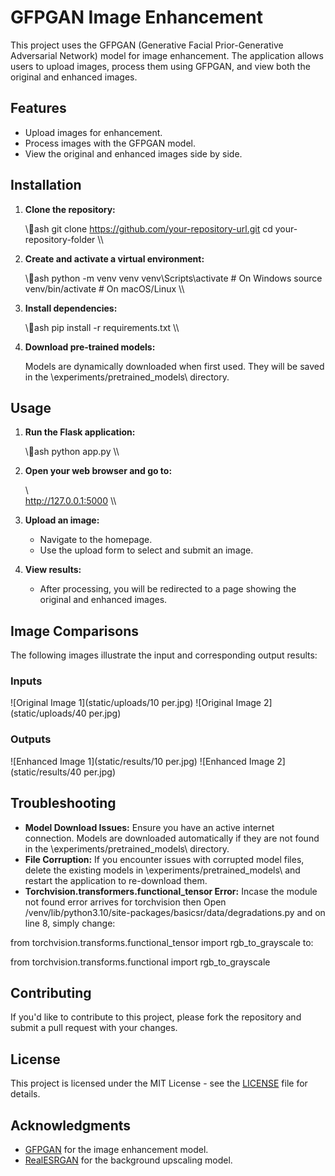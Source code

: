 ﻿# GFPGAN Image Enhancement

This project uses the GFPGAN (Generative Facial Prior-Generative Adversarial Network) model for image enhancement. The application allows users to upload images, process them using GFPGAN, and view both the original and enhanced images.

## Features

- Upload images for enhancement.
- Process images with the GFPGAN model.
- View the original and enhanced images side by side.

## Installation

1. **Clone the repository:**

   \\\ash
   git clone https://github.com/your-repository-url.git
   cd your-repository-folder
   \\\

2. **Create and activate a virtual environment:**

   \\\ash
   python -m venv venv
   venv\\Scripts\\activate  # On Windows
   source venv/bin/activate  # On macOS/Linux
   \\\

3. **Install dependencies:**

   \\\ash
   pip install -r requirements.txt
   \\\

4. **Download pre-trained models:**

   Models are dynamically downloaded when first used. They will be saved in the \experiments/pretrained_models\ directory.

## Usage

1. **Run the Flask application:**

   \\\ash
   python app.py
   \\\

2. **Open your web browser and go to:**

   \\\
   http://127.0.0.1:5000
   \\\

3. **Upload an image:**

   - Navigate to the homepage.
   - Use the upload form to select and submit an image.

4. **View results:**

   - After processing, you will be redirected to a page showing the original and enhanced images.

## Image Comparisons

The following images illustrate the input and corresponding output results:

### Inputs

![Original Image 1](static/uploads/10 per.jpg)
![Original Image 2](static/uploads/40 per.jpg)

### Outputs

![Enhanced Image 1](static/results/10 per.jpg)
![Enhanced Image 2](static/results/40 per.jpg)

## Troubleshooting

- **Model Download Issues:** Ensure you have an active internet connection. Models are downloaded automatically if they are not found in the \experiments/pretrained_models\ directory.
- **File Corruption:** If you encounter issues with corrupted model files, delete the existing models in \experiments/pretrained_models\ and restart the application to re-download them.
- **Torchvision.transformers.functional_tensor Error:** Incase the module not found error arrives for torchvision then Open /venv/lib/python3.10/site-packages/basicsr/data/degradations.py and on line 8, simply change:

from torchvision.transforms.functional_tensor import rgb_to_grayscale
to:

from torchvision.transforms.functional import rgb_to_grayscale

## Contributing

If you'd like to contribute to this project, please fork the repository and submit a pull request with your changes.

## License

This project is licensed under the MIT License - see the [LICENSE](LICENSE) file for details.

## Acknowledgments

- [GFPGAN](https://github.com/TencentARC/GFPGAN) for the image enhancement model.
- [RealESRGAN](https://github.com/xinntao/Real-ESRGAN) for the background upscaling model.

